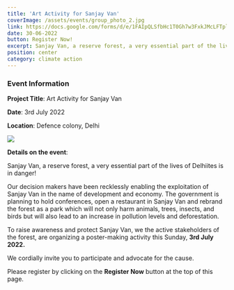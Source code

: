 ```yaml
---
title: 'Art Activity for Sanjay Van'
coverImage: /assets/events/group_photo_2.jpg
link: https://docs.google.com/forms/d/e/1FAIpQLSfbHc1T0Gh7w3FxkJMcLFTplLswDe6CIUETCVVWfNPr2zjRWQ/viewform?usp=sf_link
date: 30-06-2022
button: Register Now!
excerpt: Sanjay Van, a reserve forest, a very essential part of the lives of Delhiites is in danger!
position: center
category: climate action
---
```


### Event Information

**Project Title**: Art Activity for Sanjay Van

**Date**: 3rd July 2022

**Location**: Defence colony, Delhi

![](https://thereisnoearthb.org/assets/events/art-invitation-delhi.png)

**Details on the event**: 

Sanjay Van, a reserve forest, a very essential part of the lives of Delhiites is in danger!

Our decision makers have been recklessly enabling the exploitation of Sanjay Van in the name of development and economy. The government is planning to hold conferences, open a restaurant in Sanjay Van and rebrand the forest as a park which will not only harm animals, trees, insects, and birds but will also lead to an increase in pollution levels and deforestation.

To raise awareness and protect Sanjay Van, we the active stakeholders of the forest, are organizing a poster-making activity this Sunday, **3rd July 2022.**

We cordially invite you to participate and advocate for the cause.

Please register by clicking on the **Register Now** button at the top of this page. 






